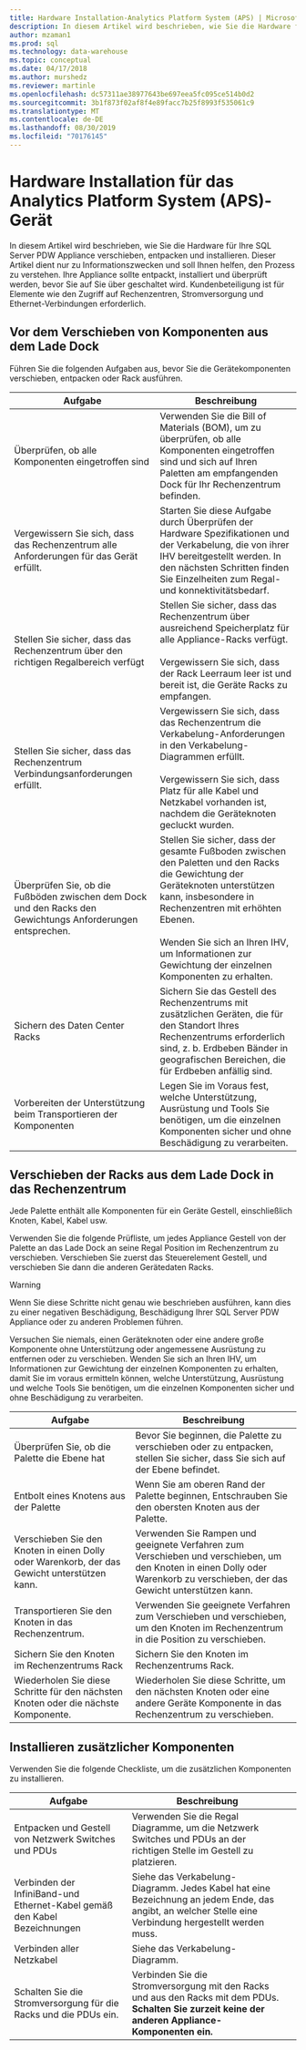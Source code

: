 ```yaml
---
title: Hardware Installation-Analytics Platform System (APS) | Microsoft-Dokumentation
description: In diesem Artikel wird beschrieben, wie Sie die Hardware für Ihre SQL Server PDW Appliance verschieben, entpacken und installieren. Dieser Artikel dient nur zu Informationszwecken und soll Ihnen helfen, den Prozess zu verstehen. Ihre Appliance sollte entpackt, installiert und überprüft werden, bevor Sie auf Sie über geschaltet wird. Kundenbeteiligung ist für Elemente wie den Zugriff auf Rechenzentren, Stromversorgung und Ethernet-Verbindungen erforderlich.
author: mzaman1
ms.prod: sql
ms.technology: data-warehouse
ms.topic: conceptual
ms.date: 04/17/2018
ms.author: murshedz
ms.reviewer: martinle
ms.openlocfilehash: dc57311ae38977643be697eea5fc095ce514b0d2
ms.sourcegitcommit: 3b1f873f02af8f4e89facc7b25f8993f535061c9
ms.translationtype: MT
ms.contentlocale: de-DE
ms.lasthandoff: 08/30/2019
ms.locfileid: "70176145"
---
```

# <a name="hardware-installation-for-analytics-platform-system-aps-appliance"></a>Hardware Installation für das Analytics Platform System (APS)-Gerät
In diesem Artikel wird beschrieben, wie Sie die Hardware für Ihre SQL Server PDW Appliance verschieben, entpacken und installieren. Dieser Artikel dient nur zu Informationszwecken und soll Ihnen helfen, den Prozess zu verstehen. Ihre Appliance sollte entpackt, installiert und überprüft werden, bevor Sie auf Sie über geschaltet wird. Kundenbeteiligung ist für Elemente wie den Zugriff auf Rechenzentren, Stromversorgung und Ethernet-Verbindungen erforderlich.  
  
## <a name="BeforeMoving"></a>Vor dem Verschieben von Komponenten aus dem Lade Dock  
Führen Sie die folgenden Aufgaben aus, bevor Sie die Gerätekomponenten verschieben, entpacken oder Rack ausführen.  
  
|Aufgabe|Beschreibung|  
|--------|---------------|  
|Überprüfen, ob alle Komponenten eingetroffen sind|Verwenden Sie die Bill of Materials (BOM), um zu überprüfen, ob alle Komponenten eingetroffen sind und sich auf Ihren Paletten am empfangenden Dock für Ihr Rechenzentrum befinden.|  
|Vergewissern Sie sich, dass das Rechenzentrum alle Anforderungen für das Gerät erfüllt.|Starten Sie diese Aufgabe durch Überprüfen der Hardware Spezifikationen und der Verkabelung, die von ihrer IHV bereitgestellt werden. In den nächsten Schritten finden Sie Einzelheiten zum Regal-und konnektivitätsbedarf.|  
|Stellen Sie sicher, dass das Rechenzentrum über den richtigen Regalbereich verfügt|Stellen Sie sicher, dass das Rechenzentrum über ausreichend Speicherplatz für alle Appliance-Racks verfügt.<br /><br />Vergewissern Sie sich, dass der Rack Leerraum leer ist und bereit ist, die Geräte Racks zu empfangen.|  
|Stellen Sie sicher, dass das Rechenzentrum Verbindungsanforderungen erfüllt.|Vergewissern Sie sich, dass das Rechenzentrum die Verkabelung-Anforderungen in den Verkabelung-Diagrammen erfüllt.<br /><br />Vergewissern Sie sich, dass Platz für alle Kabel und Netzkabel vorhanden ist, nachdem die Geräteknoten gecluckt wurden.|  
|Überprüfen Sie, ob die Fußböden zwischen dem Dock und den Racks den Gewichtungs Anforderungen entsprechen.|Stellen Sie sicher, dass der gesamte Fußboden zwischen den Paletten und den Racks die Gewichtung der Geräteknoten unterstützen kann, insbesondere in Rechenzentren mit erhöhten Ebenen.<br /><br />Wenden Sie sich an Ihren IHV, um Informationen zur Gewichtung der einzelnen Komponenten zu erhalten.|  
|Sichern des Daten Center Racks|Sichern Sie das Gestell des Rechenzentrums mit zusätzlichen Geräten, die für den Standort Ihres Rechenzentrums erforderlich sind, z. b. Erdbeben Bänder in geografischen Bereichen, die für Erdbeben anfällig sind.|  
|Vorbereiten der Unterstützung beim Transportieren der Komponenten|Legen Sie im Voraus fest, welche Unterstützung, Ausrüstung und Tools Sie benötigen, um die einzelnen Komponenten sicher und ohne Beschädigung zu verarbeiten.|  
  
## <a name="Moving"></a>Verschieben der Racks aus dem Lade Dock in das Rechenzentrum  
Jede Palette enthält alle Komponenten für ein Geräte Gestell, einschließlich Knoten, Kabel, Kabel usw.  
  
Verwenden Sie die folgende Prüfliste, um jedes Appliance Gestell von der Palette an das Lade Dock an seine Regal Position im Rechenzentrum zu verschieben. Verschieben Sie zuerst das Steuerelement Gestell, und verschieben Sie dann die anderen Gerätedaten Racks.  
  
> [!WARNING]  
> Wenn Sie diese Schritte nicht genau wie beschrieben ausführen, kann dies zu einer negativen Beschädigung, Beschädigung Ihrer SQL Server PDW Appliance oder zu anderen Problemen führen.  
>   
> Versuchen Sie niemals, einen Geräteknoten oder eine andere große Komponente ohne Unterstützung oder angemessene Ausrüstung zu entfernen oder zu verschieben. Wenden Sie sich an Ihren IHV, um Informationen zur Gewichtung der einzelnen Komponenten zu erhalten, damit Sie im voraus ermitteln können, welche Unterstützung, Ausrüstung und welche Tools Sie benötigen, um die einzelnen Komponenten sicher und ohne Beschädigung zu verarbeiten.  
  
|Aufgabe|Beschreibung|  
|--------|---------------|  
|Überprüfen Sie, ob die Palette die Ebene hat|Bevor Sie beginnen, die Palette zu verschieben oder zu entpacken, stellen Sie sicher, dass Sie sich auf der Ebene befindet.|  
|Entbolt eines Knotens aus der Palette|Wenn Sie am oberen Rand der Palette beginnen, Entschrauben Sie den obersten Knoten aus der Palette.|  
|Verschieben Sie den Knoten in einen Dolly oder Warenkorb, der das Gewicht unterstützen kann.|Verwenden Sie Rampen und geeignete Verfahren zum Verschieben und verschieben, um den Knoten in einen Dolly oder Warenkorb zu verschieben, der das Gewicht unterstützen kann.|  
|Transportieren Sie den Knoten in das Rechenzentrum.|Verwenden Sie geeignete Verfahren zum Verschieben und verschieben, um den Knoten im Rechenzentrum in die Position zu verschieben.|  
|Sichern Sie den Knoten im Rechenzentrums Rack|Sichern Sie den Knoten im Rechenzentrums Rack.|  
|Wiederholen Sie diese Schritte für den nächsten Knoten oder die nächste Komponente.|Wiederholen Sie diese Schritte, um den nächsten Knoten oder eine andere Geräte Komponente in das Rechenzentrum zu verschieben.|  
  
## <a name="AfterMoving"></a>Installieren zusätzlicher Komponenten  
Verwenden Sie die folgende Checkliste, um die zusätzlichen Komponenten zu installieren.  
  
|Aufgabe|Beschreibung||  
|--------|---------------|-|  
|Entpacken und Gestell von Netzwerk Switches und PDUs|Verwenden Sie die Regal Diagramme, um die Netzwerk Switches und PDUs an der richtigen Stelle im Gestell zu platzieren.||  
|Verbinden der InfiniBand-und Ethernet-Kabel gemäß den Kabel Bezeichnungen|Siehe das Verkabelung-Diagramm. Jedes Kabel hat eine Bezeichnung an jedem Ende, das angibt, an welcher Stelle eine Verbindung hergestellt werden muss.||  
|Verbinden aller Netzkabel|Siehe das Verkabelung-Diagramm.||  
|Schalten Sie die Stromversorgung für die Racks und die PDUs ein.|Verbinden Sie die Stromversorgung mit den Racks und aus den Racks mit dem PDUs. **Schalten Sie zurzeit keine der anderen Appliance-Komponenten ein.**||  
  
<!-- MISSING LINKS ## See Also  
[Common Metadata Query Examples &#40;SQL Server PDW&#41;](../sqlpdw/common-metadata-query-examples-sql-server-pdw.md)  -->  
  
